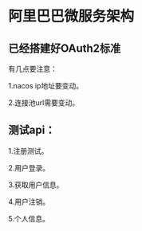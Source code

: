 # 阿里巴巴微服务架构 

## 已经搭建好OAuth2标准
 有几点要注意：
 
  1.nacos ip地址要变动。
  
  2.连接池url需要变动。
  
  
  ## 测试api：
  
  1.注册测试。
  
  2.用户登录。
  
  3.获取用户信息。
  
  4.用户注销。
  
  5.个人信息。
  
  
  
 
  


